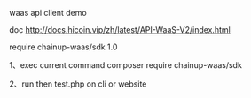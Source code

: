 waas api client demo

doc http://docs.hicoin.vip/zh/latest/API-WaaS-V2/index.html

require chainup-waas/sdk 1.0

1、exec current command 
composer require chainup-waas/sdk

2、run then test.php on cli or website

